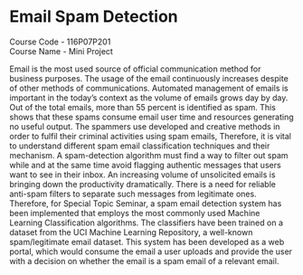 # Email Spam Detection

Course Code - 116P07P201<br>
Course Name - Mini Project

Email is the most used source of official communication method for business purposes. The usage of the email continuously increases despite of other methods of communications. Automated management of emails is important in the today’s context as the volume of emails grows day by day. Out of the total emails, more than 55 percent is identified as spam. This shows that these spams consume email user time and resources generating no useful output. The spammers use developed and creative methods in order to fulfil their criminal activities using spam emails, Therefore, it is vital to understand different spam email classification techniques and their mechanism. A spam-detection algorithm must find a way to filter out spam while and at the same time avoid flagging authentic messages that users want to see in their inbox. An increasing volume of unsolicited emails is bringing down the productivity dramatically. There is a need for reliable anti-spam filters to separate such messages from legitimate ones. Therefore, for Special Topic Seminar, a spam email detection system has been implemented that employs the most commonly used Machine Learning Classification algorithms. The classifiers have been trained on a dataset from the UCI Machine Learning Repository, a well-known spam/legitimate email dataset. This system has been developed as a web portal, which would consume the email a user uploads and provide the user with a decision on whether the email is a spam email of a relevant email.
